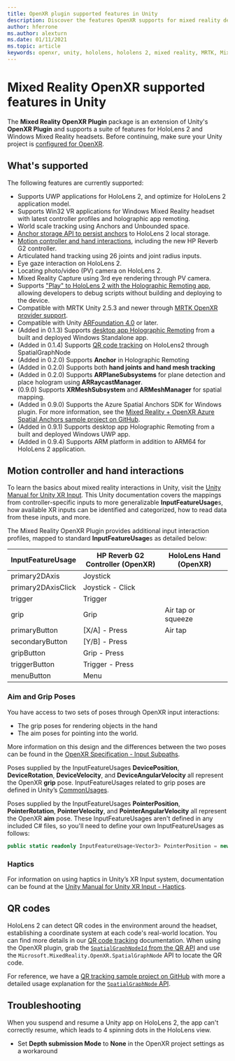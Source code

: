 ```yaml
---
title: OpenXR plugin supported features in Unity
description: Discover the features OpenXR supports for mixed reality development in Unity.
author: hferrone
ms.author: alexturn
ms.date: 01/11/2021
ms.topic: article
keywords: openxr, unity, hololens, hololens 2, mixed reality, MRTK, Mixed Reality Toolkit, augmented reality, virtual reality, mixed reality headsets, learn, tutorial, getting started
---
```


# Mixed Reality OpenXR supported features in Unity

The **Mixed Reality OpenXR Plugin** package is an extension of Unity's **OpenXR Plugin** and supports a suite of features for HoloLens 2 and Windows Mixed Reality headsets. Before continuing, make sure your Unity project is [configured for OpenXR](openxr-getting-started.md).

## What's supported

The following features are currently supported:

* Supports UWP applications for HoloLens 2, and optimize for HoloLens 2 application model.
* Supports Win32 VR applications for Windows Mixed Reality headset with latest controller profiles and holographic app remoting.
* World scale tracking using Anchors and Unbounded space.
* [Anchor storage API to persist anchors](spatial-anchors-in-unity.md) to HoloLens 2 local storage.
* [Motion controller and hand interactions](#motion-controller-and-hand-interactions), including the new HP Reverb G2 controller.
* Articulated hand tracking using 26 joints and joint radius inputs.
* Eye gaze interaction on HoloLens 2.
* Locating photo/video (PV) camera on HoloLens 2.
* Mixed Reality Capture using 3rd eye rendering through PV camera.
* Supports ["Play" to HoloLens 2 with the Holographic Remoting app](unity-play-mode.md#unity-play-mode-with-holographic-remoting), allowing developers to debug scripts without building and deploying to the device.
* Compatible with MRTK Unity 2.5.3 and newer through [MRTK OpenXR provider support](openxr-getting-started.md#using-mrtk-with-openxr-support).
* Compatible with Unity [ARFoundation 4.0](https://docs.unity3d.com/Packages/com.unity.xr.arfoundation@4.1/manual/index.html) or later.
* (Added in 0.1.3) Supports [desktop app Holographic Remoting](holographic-remoting-desktop.md) from a built and deployed Windows Standalone app.
* (Added in 0.1.4) Supports [QR code tracking](#qr-codes) on HoloLens2 through SpatialGraphNode
* (Added in 0.2.0) Supports **Anchor** in Holographic Remoting
* (Added in 0.2.0) Supports both **hand joints and hand mesh tracking**
* (Added in 0.2.0) Supports **ARPlaneSubsystems** for plane detection and place hologram using **ARRaycastManager**.
* (0.9.0) Supports **XRMeshSubsystem** and **ARMeshManager** for spatial mapping.
* (Added in 0.9.0) Supports the Azure Spatial Anchors SDK for Windows plugin. For more information, see the [Mixed Reality + OpenXR Azure Spatial Anchors sample project on GitHub](https://github.com/microsoft/OpenXR-Unity-MixedReality-Samples/tree/main/AzureSpatialAnchorsSample).
* (Added in 0.9.1) Supports desktop app Holographic Remoting from a built and deployed Windows UWP app.
* (Added in 0.9.4) Supports ARM platform in addition to ARM64 for HoloLens 2 application.

## Motion controller and hand interactions

To learn the basics about mixed reality interactions in Unity, visit the [Unity Manual for Unity XR Input](https://docs.unity3d.com/2020.2/Documentation/Manual/xr_input.html). This Unity documentation covers the mappings from controller-specific inputs to more generalizable **InputFeatureUsage**s, how available XR inputs can be identified and categorized, how to read data from these inputs, and more.

The Mixed Reality OpenXR Plugin provides additional input interaction profiles, mapped to standard **InputFeatureUsage**s as detailed below:

| InputFeatureUsage | HP Reverb G2 Controller (OpenXR) | HoloLens Hand (OpenXR) |
| ---- | ---- | ---- |
| primary2DAxis | Joystick | |
| primary2DAxisClick | Joystick - Click | |
| trigger | Trigger  | |
| grip | Grip | Air tap or squeeze |
| primaryButton | [X/A] - Press | Air tap |
| secondaryButton | [Y/B] - Press | |
| gripButton | Grip - Press | |
| triggerButton | Trigger - Press | |
| menuButton | Menu | |

### Aim and Grip Poses

You have access to two sets of poses through OpenXR input interactions:

* The grip poses for rendering objects in the hand
* The aim poses for pointing into the world.

More information on this design and the differences between the two poses can be found in the [OpenXR Specification - Input Subpaths](https://www.khronos.org/registry/OpenXR/specs/1.0/html/xrspec.html#semantic-path-input).

Poses supplied by the InputFeatureUsages **DevicePosition**, **DeviceRotation**, **DeviceVelocity**, and **DeviceAngularVelocity** all represent the OpenXR **grip** pose. InputFeatureUsages related to grip poses are defined in Unity’s [CommonUsages](https://docs.unity3d.com/2020.2/Documentation/ScriptReference/XR.CommonUsages.html).

Poses supplied by the InputFeatureUsages **PointerPosition**, **PointerRotation**, **PointerVelocity**, and **PointerAngularVelocity** all represent the OpenXR **aim** pose. These InputFeatureUsages aren't defined in any included C# files, so you'll need to define your own InputFeatureUsages as follows:

``` cs
public static readonly InputFeatureUsage<Vector3> PointerPosition = new InputFeatureUsage<Vector3>("PointerPosition");
```

### Haptics

For information on using haptics in Unity’s XR Input system, documentation can be found at the [Unity Manual for Unity XR Input - Haptics](https://docs.unity3d.com/2020.2/Documentation/Manual/xr_input.html#Haptics).

## QR codes

HoloLens 2 can detect QR codes in the environment around the headset, establishing a coordinate system at each code's real-world location. You can find more details in our [QR code tracking](../platform-capabilities-and-apis/qr-code-tracking.md) documentation.  When using the OpenXR plugin, grab the [`SpatialGraphNodeId` from the QR API](../platform-capabilities-and-apis/qr-code-tracking.md#qr-api-reference) and use the `Microsoft.MixedReality.OpenXR.SpatialGraphNode` API to locate the QR code.

For reference, we have a [QR tracking sample project on GitHub](https://github.com/yl-msft/QRTracking) with more a detailed usage explanation for the [`SpatialGraphNode` API](https://github.com/yl-msft/QRTracking/blob/main/SampleQRCodes/Assets/Scripts/SpatialGraphNodeTracker.cs).

## Troubleshooting

When you suspend and resume a Unity app on HoloLens 2, the app can't correctly resume, which leads to 4 spinning dots in the HoloLens view.

* Set **Depth submission Mode** to **None** in the OpenXR project settings as a workaround
